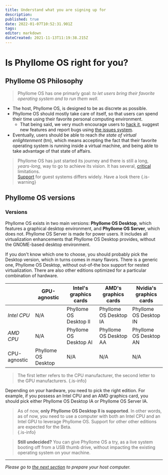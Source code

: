 ```yaml
---
title: Understand what you are signing up for
description: 
published: true
date: 2022-01-07T10:52:31.901Z
tags: 
editor: markdown
dateCreated: 2021-11-13T11:19:38.215Z
---
```


# Is Phyllome OS right for you?

## Phyllome OS Philosophy

> Phyllome OS has one primarly goal: *to let users bring their favorite operating system and to run them well*.

* The host, Phyllome OS, is designed to be as discrete as possible.
* Phyllome OS should mostly take care of itself, so that users can spend their time using their favorite personal computing environment. 
	* That being said, we very much encourage users to [hack it](https://github.com/PhyllomeOS/phyllomeos#how-to-hack-phyllome-os), suggest new features and report bugs using [the issues system](https://github.com/PhyllomeOS/phyllomeos/issues).
* Eventually, users should be able to reach *the state of virtual enlightenment* (tm), which means accepting the fact that their favorite operating system is running inside a virtual machine, and being able to take advantage of that state of affairs.

> Phyllome OS has just started its journey and there is still a long, *years-long*, way to go to achieve its vision. It has several, [critical]() limitations.  
[Support](/virt#guests) for guest systems differs widely. Have a look there 
{.is-warning}

## Phyllome OS versions

### Versions

Phyllome OS exists in two main versions: **Phyllome OS Desktop**, which features a graphical desktop environment, and **Phyllome OS Server**, which does not. Phyllome OS Server is made for power users. It includes all virtualization enhancements that Phyllome OS Desktop provides, without the GNOME-based desktop environment. 

If you don't know which one to choose, you should probably pick the Desktop version, which in turns comes in many flavors. There is a generic one, Phyllome OS Desktop, without out-of-the box support for nested virtualization. There are also other editions optimized for a particular combination of hardware.

|  | GPU-agnostic | Intel's graphics cards | AMD's graphics cards | Nvidia's graphics cards | 
|---|---|---|---|---|
| *Intel CPU* | N/A | Phyllome OS Desktop II | Phyllome OS Desktop IA | Phyllome OS Desktop IN |
| *AMD CPU* | N/A | Phyllome OS Desktop AI  | Phyllome OS Desktop AA | Phyllome OS Desktop AN |
| CPU-agnostic | Phyllome OS Desktop | N/A  | N/A | N/A |

> The first letter refers to the CPU manufacturer, the second letter to the GPU manufacturers.
{.is-info}

Depending on your hardware, you need to pick the right edition. For example, if you possess an Intel CPU and an AMD graphics card, you should pick either Phyllome OS Desktop IA or Phyllome OS Server IA.

> As of now, **only Phyllome OS Desktop II is supported**. In other words, as of now, you need to use a computer with both an Intel CPU and an Intel GPU to leverage Phyllome OS. Support for other other editions are expected for the Beta.  
{.is-info}

> **Still undecided?** You can give Phyllome OS a try, as a live system booting off from a USB thumb drive, without impacting the existing operating system on your machine.

---

*Please go to [the next section](/deploy/prepare) to prepare your host computer.*

